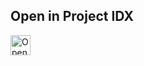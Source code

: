 ## Open in Project IDX 

<a href="https://idx.google.com/new?template=https://github.com/prakhar1989/idx-templates/tree/main/unpacker-virt">
  <img
    alt="Open in IDX"
    src="https://cdn.idx.dev/btn/open_dark_32.svg"
    height="32"
  />
</a>
